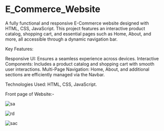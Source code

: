 # E_Commerce_Website

A fully functional and responsive E-Commerce website designed with HTML, CSS, JavaScript. This project features an interactive product catalog, shopping cart, and essential pages such as Home, About, and more, all accessible through a dynamic navigation bar.

Key Features:

Responsive UI: Ensures a seamless experience across devices.
Interactive Components: Includes a product catalog and shopping cart with smooth user interactions.
Multi-Page Navigation: Home, About, and additional sections are efficiently managed via the Navbar.

Technologies Used: HTML, CSS, JavaScript.

Front page of Website:-

![sa](https://github.com/user-attachments/assets/deed41b2-b503-4045-8a62-82e140353f17)

![rd](https://github.com/user-attachments/assets/c177dac4-767b-4f87-b40a-2d86ba4eaf3e)

![sac](https://github.com/user-attachments/assets/93a3cfa0-b694-4c46-85a9-bda99a451b67)



